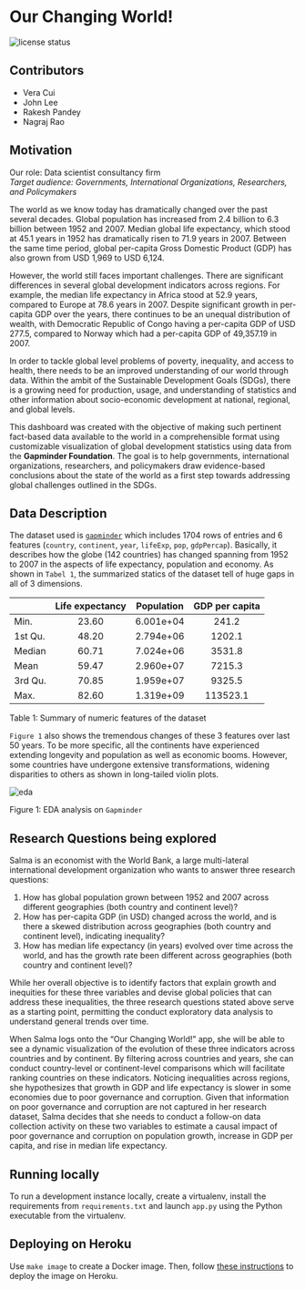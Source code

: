 # Our Changing World!

![license
status](https://img.shields.io/github/license/UBC-MDS/our_changing_world)

## Contributors

-   Vera Cui
-   John Lee
-   Rakesh Pandey
-   Nagraj Rao

## Motivation

Our role: Data scientist consultancy firm <br> *Target audience:
Governments, International Organizations, Researchers, and Policymakers*

The world as we know today has dramatically changed over the past
several decades. Global population has increased from 2.4 billion to 6.3
billion between 1952 and 2007. Median global life expectancy, which
stood at 45.1 years in 1952 has dramatically risen to 71.9 years in
2007. Between the same time period, global per-capita Gross Domestic
Product (GDP) has also grown from USD 1,969 to USD 6,124.

However, the world still faces important challenges. There are
significant differences in several global development indicators across
regions. For example, the median life expectancy in Africa stood at 52.9
years, compared to Europe at 78.6 years in 2007. Despite significant
growth in per-capita GDP over the years, there continues to be an
unequal distribution of wealth, with Democratic Republic of Congo having
a per-capita GDP of USD 277.5, compared to Norway which had a per-capita
GDP of 49,357.19 in 2007.

In order to tackle global level problems of poverty, inequality, and
access to health, there needs to be an improved understanding of our
world through data. Within the ambit of the Sustainable Development
Goals (SDGs), there is a growing need for production, usage, and
understanding of statistics and other information about socio-economic
development at national, regional, and global levels.

This dashboard was created with the objective of making such pertinent
fact-based data available to the world in a comprehensible format using
customizable visualization of global development statistics using data
from the **Gapminder Foundation**. The goal is to help governments,
international organizations, researchers, and policymakers draw
evidence-based conclusions about the state of the world as a first step
towards addressing global challenges outlined in the SDGs.

## Data Description

The dataset used is [`gapminder`](https://www.gapminder.org/) which
includes 1704 rows of entries and 6 features (`country`, `continent`,
`year`, `lifeExp`, `pop`, `gdpPercap`). Basically, it describes how the
globe (142 countries) has changed spanning from 1952 to 2007 in the
aspects of life expectancy, population and economy. As shown in
`Tabel 1`, the summarized statics of the dataset tell of huge gaps in
all of 3 dimensions.

|         | Life expectancy | Population | GDP per capita |
|:--------|:---------------:|:----------:|:--------------:|
| Min.    |      23.60      | 6.001e+04  |     241.2      |
| 1st Qu. |      48.20      | 2.794e+06  |     1202.1     |
| Median  |      60.71      | 7.024e+06  |     3531.8     |
| Mean    |      59.47      | 2.960e+07  |     7215.3     |
| 3rd Qu. |      70.85      | 1.959e+07  |     9325.5     |
| Max.    |      82.60      | 1.319e+09  |    113523.1    |

Table 1: Summary of numeric features of the dataset

`Figure 1` also shows the tremendous changes of these 3 features over
last 50 years. To be more specific, all the continents have experienced extending longevity and  population as well as economic booms.
However, some countries have undergone extensive transformations, widening disparities to others as shown in long-tailed violin plots.

![eda](https://user-images.githubusercontent.com/82998596/154385333-9d183481-02c3-419b-b139-108604ecb058.png)

Figure 1: EDA analysis on `Gapminder`

## Research Questions being explored

Salma is an economist with the World Bank, a large multi-lateral
international development organization who wants to answer three
research questions:

1.  How has global population grown between 1952 and 2007 across
    different geographies (both country and continent level)?
2.  How has per-capita GDP (in USD) changed across the world, and is
    there a skewed distribution across geographies (both country and
    continent level), indicating inequality?
3.  How has median life expectancy (in years) evolved over time across
    the world, and has the growth rate been different across geographies
    (both country and continent level)?

While her overall objective is to identify factors that explain growth
and inequities for these three variables and devise global policies that
can address these inequalities, the three research questions stated
above serve as a starting point, permitting the conduct exploratory data
analysis to understand general trends over time.

When Salma logs onto the “Our Changing World!” app, she will be able to
see a dynamic visualization of the evolution of these three indicators
across countries and by continent. By filtering across countries and
years, she can conduct country-level or continent-level comparisons
which will facilitate ranking countries on these indicators. Noticing
inequalities across regions, she hypothesizes that growth in GDP and
life expectancy is slower in some economies due to poor governance and
corruption. Given that information on poor governance and corruption are
not captured in her research dataset, Salma decides that she needs to
conduct a follow-on data collection activity on these two variables to
estimate a causal impact of poor governance and corruption on population
growth, increase in GDP per capita, and rise in median life expectancy.

## Running locally

To run a development instance locally, create a virtualenv, install the
requirements from `requirements.txt` and launch `app.py` using the
Python executable from the virtualenv.

## Deploying on Heroku

Use `make image` to create a Docker image. Then, follow [these
instructions](link_to_url) to deploy the image on Heroku.
